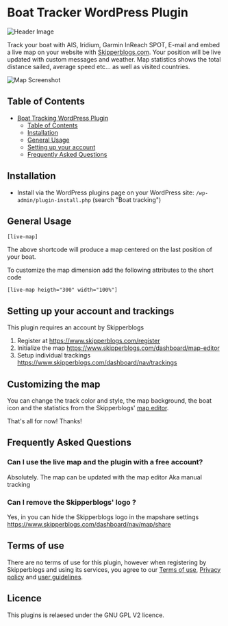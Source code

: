 # Boat Tracker WordPress Plugin

![Header Image](https://ps.w.org/boat-tracker/assets/banner-1544x500.png?rev=1693083)

Track your boat with AIS, Iridium, Garmin InReach SPOT, E-mail and embed a live map on your website with [Skipperblogs.com](https://www.skipperblogs.com/?source=wp).
Your position will be live updated with custom messages and weather. Map statistics shows the total distance sailed, average speed etc... as well as visited countries.

![Map Screenshot](https://i.imgur.com/2XOMUTo.jpeg)

## Table of Contents

- [Boat Tracking WordPress Plugin](#boat-tracker-wordpress-plugin)
  - [Table of Contents](#table-of-contents)
  - [Installation](#installation)
  - [General Usage](#general-usage)
  - [Setting up your account](#general-usage)
  - [Frequently Asked Questions](#frequently-asked-questions)

## Installation

- Install via the WordPress plugins page on your WordPress site: `/wp-admin/plugin-install.php` (search "Boat tracking")

## General Usage

```
[live-map]
```

The above shortcode will produce a map centered on the last position of your boat.

To customize the map dimension add the following attributes to the short code 

```
[live-map heigth="300" width="100%"]
```

## Setting up your account and trackings

This plugin requires an account by Skipperblogs

1. Register at https://www.skipperblogs.com/register
2. Initialize the map https://www.skipperblogs.com/dashboard/map-editor
3. Setup individual trackings https://www.skipperblogs.com/dashboard/nav/trackings

## Customizing the map

You can change the track color and style, the map background, the boat icon and the statistics from the Skipperblogs' [map editor](https://$www.skipperblogs.com/dashboard/map-editor?source=wp).


That's all for now! Thanks!

## Frequently Asked Questions

### Can I use the live map and the plugin with a free account?

Absolutely. The map can be updated with the map editor Aka manual tracking

### Can I remove the Skipperblogs' logo ?

Yes, in you can hide the Skipperblogs logo in the mapshare settings https://www.skipperblogs.com/dashboard/nav/map/share

## Terms of use

There are no terms of use for this plugin, however when registering by Skipperblogs and using its services, you agree to our [Terms of use](https://www.skipperblogs.com/terms?source=wp), [Privacy policy](https://www.skipperblogs.com/terms/privacy?source=wp) and [user guidelines](https://www.skipperblogs.com/terms/user-guidelines?source=wp).

## Licence

This plugins is relaesed under the GNU GPL V2 licence.
